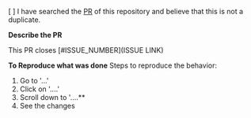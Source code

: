  [ ] I have searched the [PR](https://github.com/Marketing-Automation-Systems/jellyfish/pulls/) of this repository and believe that this is not a duplicate.

<!-- Checked checkbox should look like this: [x] -->

**Describe the PR**

This PR closes [#ISSUE_NUMBER](ISSUE LINK)

<!-- Provide a description of the changes proposed in the pull request -->

<!--
  Thank you very much for contributing to the Jellyfish team by creating an issue! ❤️
  To avoid duplicate PR we ask you to check off the following list.
-->



<!-- Short bullet list with the new changes proposed-->

**To Reproduce what was done**
Steps to reproduce the behavior:
1. Go to '...'
2. Click on '....'
3. Scroll down to '....**
4. See the changes

<!-- Optional -->
